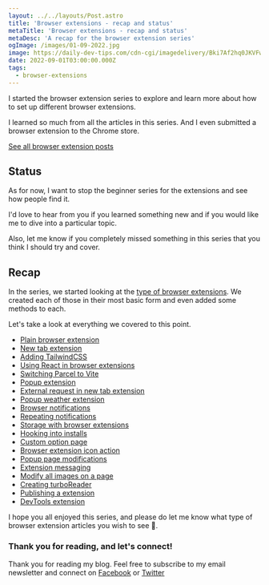 ```yaml
---
layout: ../../layouts/Post.astro
title: 'Browser extensions - recap and status'
metaTitle: 'Browser extensions - recap and status'
metaDesc: 'A recap for the browser extension series'
ogImage: /images/01-09-2022.jpg
image: https://daily-dev-tips.com/cdn-cgi/imagedelivery/Bki7Af2hq0JKVFw1XYYMQg/2f720034-9242-407d-a1f7-6ee09a3c5a00
date: 2022-09-01T03:00:00.000Z
tags:
  - browser-extensions
---
```


I started the browser extension series to explore and learn more about how to set up different browser extensions.

I learned so much from all the articles in this series.
And I even submitted a browser extension to the Chrome store.

[See all browser extension posts](https://daily-dev-tips.com/tags/browser-extensions/)

## Status

As for now, I want to stop the beginner series for the extensions and see how people find it.

I'd love to hear from you if you learned something new and if you would like me to dive into a particular topic.

Also, let me know if you completely missed something in this series that you think I should try and cover.

## Recap

In the series, we started looking at the [type of browser extensions](https://daily-dev-tips.com/posts/types-of-browser-extensions/).
We created each of those in their most basic form and even added some methods to each.

Let's take a look at everything we covered to this point.

- [Plain browser extension](https://daily-dev-tips.com/posts/browser-extensions-our-first-extension/)
- [New tab extension](https://daily-dev-tips.com/posts/browser-extensions-new-tab-extension/)
- [Adding TailwindCSS](https://daily-dev-tips.com/posts/browser-extensions-adding-tailwind-css/)
- [Using React in browser extensions](https://daily-dev-tips.com/posts/browser-extensions-spicing-it-up-with-react/)
- [Switching Parcel to Vite](https://daily-dev-tips.com/posts/browser-extensions-switching-parcel-to-vite/)
- [Popup extension](https://daily-dev-tips.com/posts/browser-extension-popup-extension/)
- [External request in new tab extension](https://daily-dev-tips.com/posts/browser-extensions-external-requests-new-tab/)
- [Popup weather extension](https://daily-dev-tips.com/posts/browser-extensions-popup-weather-extension/)
- [Browser notifications](https://daily-dev-tips.com/posts/browser-extensions-adding-browser-notifications/)
- [Repeating notifications](https://daily-dev-tips.com/posts/browser-extensions-repeating-notifications/)
- [Storage with browser extensions](https://daily-dev-tips.com/posts/browser-extensions-using-storage/)
- [Hooking into installs](https://daily-dev-tips.com/posts/browser-extensions-hooking-into-installs/)
- [Custom option page](https://daily-dev-tips.com/posts/browser-extensions-custom-options-page/)
- [Browser extension icon action](https://daily-dev-tips.com/posts/browser-extensions-icon-action/)
- [Popup page modifications](https://daily-dev-tips.com/posts/browser-extensions-popup-page-modifications/)
- [Extension messaging](https://daily-dev-tips.com/posts/browser-extensions-messaging/)
- [Modify all images on a page](https://daily-dev-tips.com/posts/browser-extensions-modify-images-on-the-page/)
- [Creating turboReader](https://daily-dev-tips.com/posts/creating-the-turboreader-browser-extension/)
- [Publishing a extension](https://daily-dev-tips.com/posts/publishing-a-chrome-browser-extension/)
- [DevTools extension](https://daily-dev-tips.com/posts/browser-extensions-devtools-extension/)

I hope you all enjoyed this series, and please do let me know what type of browser extension articles you wish to see 💖.

### Thank you for reading, and let's connect!

Thank you for reading my blog. Feel free to subscribe to my email newsletter and connect on [Facebook](https://www.facebook.com/DailyDevTipsBlog) or [Twitter](https://twitter.com/DailyDevTips1)
